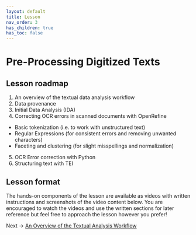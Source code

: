 ```yaml
---
layout: default
title: Lesson
nav_order: 3
has_children: true
has_toc: false
---
```


# Pre-Processing Digitized Texts

## Lesson roadmap

1. An overview of the textual data analysis workflow
2. Data provenance
3. Initial Data Analysis (IDA)
4. Correcting OCR errors in scanned documents with OpenRefine
  * Basic tokenization (i.e. to work with unstructured text)
  * Regular Expressions (for consistent errors and removing unwanted characters)
  * Faceting and clustering (for slight misspellings and normalization)
5. OCR Error correction with Python 
6. Structuring text with TEI
<!-- 7. Behind the interface: data ‘cleaning’ and the anglo-centric bias of NLP; Born-digital texts -->

## Lesson format

The hands-on components of the lesson are available as videos with written instructions and screenshots of the video content below. You are encouraged to watch the videos and use the written sections for later reference but feel free to approach the lesson however you prefer!

Next -> [An Overview of the Textual Analysis Workflow](overview.html)

